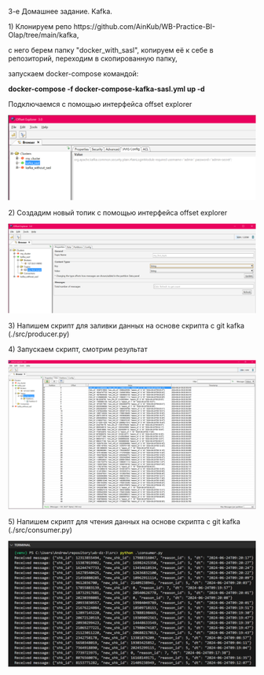 3-е Домашнее задание. Kafka.</h1>

<p>1) Клонируем репо https://github.com/AinKub/WB-Practice-BI-Olap/tree/main/kafka, 
<p>с него берем папку "docker_with_sasl", копируем её к себе в репозиторий, переходим в скопированную папку, 
<p>запускаем docker-compose командой:
<p><b>docker-compose -f docker-compose-kafka-sasl.yml up -d</b>
<p>Подключаемся с помощью интерфейса offset explorer
<p><img src='./images/kafka_sasl_connected.png' alt='image1' />
<p>2) Создадим новый топик с помощью интерфейса offset explorer
<p><img src='./images/topic_created.png' alt='image2' />
<p>3) Напишем скрипт для заливки данных на основе скрипта с git kafka (./src/producer.py)
<p>4) Запускаем скрипт, смотрим результат
<p><img src='./images/recieved_messages_from_producer.png' alt='image3' />
<p>5) Напишем скрипт для чтения данных на основе скрипта с git kafka (./src/consumer.py)
<p><img src='./images/recieved_messages_from_consumer.png' alt='image4' />
